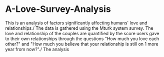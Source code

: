 # A-Love-Survey-Analysis
This is an analysis of factors significantly affecting humans' love and relationships./
The data is gathered using the Mturk system survey. The love and relationship of the couples are quantified by the score users gave to their own relationships through the questions "How much you love each other?" and "How much you believe that your relationship is still on 1 more year from now?"./
The analysis
